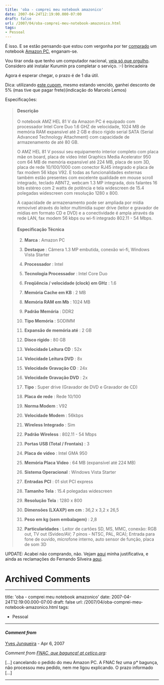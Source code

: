 ```yaml
---
title: 'oba - comprei meu notebook amazonico'
date: 2007-04-24T12:19:00.000-07:00
draft: false
url: /2007/04/oba-comprei-meu-notebook-amazonico.html
tags: 
- Pessoal
---
```


É isso. E se estão pensando que estou com vergonha por ter [comprado](http://www.buscadescontos.com.br/cupom.php?id=1741) um notebook [Amazon PC](http://cetico.org/tech/2007/04/amazon-pc-bomba-ou-bom-negocio.html), enganam-se.  
  
Vou tirar onda que tenho um computador nacional, [veja só que orgulho](http://pt.wikipedia.org/wiki/Ufanismo). Considero até instalar Kurumin pra completar o serviço. :-) brincadeira  
  
Agora é esperar chegar, o prazo é de 1 dia útil.  
  
Dica: utilizando [este cupom](http://www.buscadescontos.com.br/cupom.php?id=1741), mesmo estando vencido, ganhei desconto de 5% (mas tive que pagar frete)(indicação do Marcelo Lemos)  
  
Especificações:  

>   
> 
> #### Descrição
> 
>   
> O notebook AMZ HEL 81 V da Amazon PC é equipado com processador Intel Core Duo 1.6 GHZ de velocidade, 1024 MB de memória RAM expansível até 2 GB e disco rígido serial SATA (Serial Advanced Technology Attachment) com capacidade de armazenamento de até 80 GB.  
>   
> O AMZ HEL 81 V possui seu equipamento interior completo com placa mãe on board, placa de vídeo Intel Graphics Media Acelerator 950 com 64 MB de memória expansível até 224 MB, placa de som 3D, placa de rede 10/100/1000 com conector RJ45 integrado e placa de fax modem 56 kbps V92. E todas as funcionalidades externas também estão presentes com excelente qualidade em mouse scroll integrado, teclado ABNT2, webcam 1.3 MP integrada, dois falantes 16 bits estéreo com 2 watts de potência e tela widescreen de 15.4 polegadas widescreen com resolução 1280 x 800.  
>   
> A capacidade de armazenamento pode ser ampliada por mídia removível através do leitor multimídia super drive (leitor e gravador de mídias em formato CD e DVD) e a conectividade é ampla através da rede LAN, fax modem 56 kbps ou wi-fi integrado 802.11 - 54 Mbps.  
>   
> 
> #### Especificação Técnica
> 
>   
> 
>   
> 2.  **Marca** : Amazon PC
>   
> 4.  **Destaque** : Câmera 1.3 MP embutida, conexão wi-fi, Windows Vista Starter
>   
> 6.  **Processador** : Intel
>   
> 8.  **Tecnologia Processador** : Intel Core Duo
>   
> 10.  **Freqüência / velocidade (clock) em GHz** : 1.6
>   
> 12.  **Memória Cache em KB** : 2 MB
>   
> 14.  **Memória RAM em Mb** : 1024 MB
>   
> 16.  **Padrão Memória** : DDR2
>   
> 18.  **Tipo Memória** : SODIMM
>   
> 20.  **Expansão de memória até** : 2 GB
>   
> 22.  **Disco rígido** : 80 GB
>   
> 24.  **Velocidade Leitura CD** : 52x
>   
> 26.  **Velocidade Leitura DVD** : 8x
>   
> 28.  **Velocidade Gravação CD** : 24x
>   
> 30.  **Velocidade Gravação DVD** : 2x
>   
> 32.  **Tipo** : Super drive (Gravador de DVD e Gravador de CD)
>   
> 34.  **Placa de rede** : Rede 10/100
>   
> 36.  **Norma Modem** : V92
>   
> 38.  **Velocidade Modem** : 56kbps
>   
> 40.  **Wireless Integrado** : Sim
>   
> 42.  **Padrão Wireless** : 802.11 - 54 Mbps
>   
> 44.  **Portas USB (Total / Frontais)** : 3
>   
> 46.  **Placa de vídeo** : Intel GMA 950
>   
> 48.  **Memória Placa Video** : 64 MB (expansível até 224 MB)
>   
> 50.  **Sistema Operacional** : Windows Vista Starter
>   
> 52.  **Entradas PCI** : 01 slot PCI express
>   
> 54.  **Tamanho Tela** : 15.4 polegadas widescreen
>   
> 56.  **Resolução Tela** : 1280 x 800
>   
> 58.  **Dimensões (LXAXP) em cm** : 36,2 x 3,2 x 26,5
>   
> 60.  **Peso em kg (sem embalagem)** : 2,8
>   
> 62.  **Particularidades** : Leitor de cartões SD, MS, MMC, conexão: RGB out, TV out (Svideo/AV; 7 pinos - NTSC, PAL, RCA); Entrada para fone de ouvido, microfone interno, auto sensor de função, placa de som 3D
>   
> 
>   

  
UPDATE: Acabei não comprando, não. Vejam [aqui](http://cetico.org/tech/2007/04/fnac-que-bagunca.html) minha justificativa, e ainda as reclamações do Fernando Silveira [aqui](http://cetico.org/tech/2007/04/amazon-pc-bomba-ou-bom-negocio.html#comment-1361).  

>   
> 
>
# Archived Comments
---
title: 'oba - comprei meu notebook amazonico'
date: 2007-04-24T12:19:00.000-07:00
draft: false
url: /2007/04/oba-comprei-meu-notebook-amazonico.html
tags: 
- Pessoal
---

#### _Comment from_
[Yves Junqueira](https://www.blogger.com/profile/00104361785049371212 "noreply@blogger.com") - <time datetime="2007-04-27T16:26:00.000-07:00">Apr 6, 2007</time>

_Comment from [FNAC, que bagunça! at cetico.org](http://cetico.org/tech/2007/04/fnac-que-bagunca.html):_  
  
\[...\] cancelando o pedido do meu Amazon PC. A FNAC fez uma p\* bagunça, não processou meu pedido, nem me ligou explicando. O prazo informado \[...\]
<hr />
